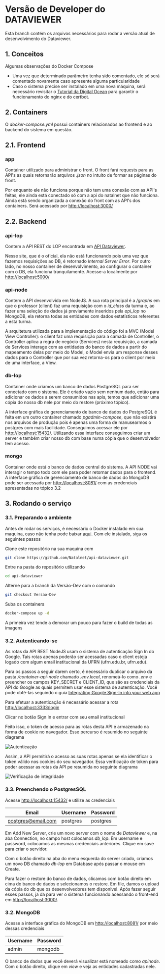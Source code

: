 # Versão de Developer do DATAVIEWER

Esta branch contém os arquivos necessários para rodar a versão atual de desenvolvimento do Dataviewer.

## 1. Conceitos

Algumas observações do Docker Compose

- Uma vez que determinado parâmetro tenha sido comentado, ele só será comentado novamente caso apresente alguma particularidade
- Caso o sistema precise ser instalado em uma nova máquina, será necessário revisitar o [Tutorial da Digital Ocean](https://www.digitalocean.com/community/tutorials/how-to-secure-a-containerized-node-js-application-with-nginx-let-s-encrypt-and-docker-compose) para garantir o funcionamento do nginx e do certbot.
 
## 2. Containers

O *docker-compose.yml* possui containers relacionados ao frontend e ao backend do sistema em questão.

## 2.1. Frontend

### app

Container utilizado para administrar o front. O front fará requests para as API's as quais retornarão arquivos *.json* no intuito de formar as páginas do front.

Por enquanto ele não funciona porque não tem uma conexão com as API's feitas, ele ainda está conectado só com a api do natalnet que não funciona. Ainda está sendo organizada a conexão do front com as API's dos containers. Será acessado por [http://localhost:3000/](http://localhost:3000/)

## 2.2. Backend

### api-lop

Contem a API REST do LOP encontrada em [API Dataviewer](https://lop.api.dataviewer.natalnet.br/).

Nesse site, que é o oficial, ela não está funcionando pois uma vez que fazemos requisições ao DB, é retornado *Internal Server Error*. Por outro lado, no nosso container de desenvolvimento, ao configurar o container com o DB, ela funciona tranquilamente. Acesse-a localmente por [http://localhost:5000/](http://localhost:5050/)
  
<!-- 
### api-users

Por estar em desenvolvimento, a API deste container não retorna nada. Para fazer este container ser criado, basta adicioná-lo com 

```compose
api-users:
    build:
      context: . 
      dockerfile: ./container-api-users/Dockerfile 
    container_name: container-api-users  
    depends_on: 
      - db-lop 
    ports:
      - "5050:5050"
    networks:
      - backend
```

Podemos futuramente acessar ele por [http://localhost:5050/](http://localhost:5000/) -->

### api-node

Contem a API desenvolvida em NodeJS. A sua rota principal é a */graphs* em que o professor (client) faz uma requisição com o *id_class* da turma e, ao fazer uma seleção de dados já previamente inseridos pela *api_lop* no MongoDB, ela retorna todas as entidades com dados estatísticos referentes a esta turma.

A arquitetura utilizada para a implementação do código foi a MVC (Model View Controller): o client faz uma requisição para a camada de Controller, o Controller aplica a regra de negócio (Services) nesta requisição, a camada de Services interage com as entidades do banco de dados a partir do mapeamento delas por meio do Model, o Model envia um response desses dados para o Controller que por sua vez retorna-os para o client por meio de uma interface, a View.  

### db-lop

Container onde criamos um banco de dados PostgreSQL para ser conectado com o sistema.  Ele é criado vazio sem nenhum dado, então para adicionar os dados a serem consumidos nas apis, temos que adicionar uma cópia do nosso db nele por meio do restore (próximo tópico).

A interface gráfica de gerenciamento de banco de dados do PostgreSQL é feita em um outro container chamado *pgadmin-compose*, que não existirá nos arquivos de produção pois é apenas uma forma de manusearmos o postgres com mais facilidade. Conseguimos acessar ele por [http://localhost:15432/](http://localhost:15432/). Utilizando essa interface conseguimos criar um server e também criar nosso db com base numa cópia que o desenvolvedor tem acesso.

### mongo

Container onde está o banco de dados central do sistema. A API NODE vai interagir o tempo todo com ele para poder retornar dados para o frontend. A interface gráfica de gerenciamento de banco de dados do MongoDB pode ser acessada por [http://localhost:8081/](http://localhost:8081/) com as credenciais apresentadas no tópico 3.2

## 3. Rodando o serviço

### 3.1. Preparando o ambiente

Antes de rodar os serviços, é necessário o Docker instalado em sua maquina, caso não tenha pode baixar [aqui](https://www.docker.com/products/docker-desktop). Com ele instalado, siga os seguintes passos

Clone este repositório na sua maquina com

```bash
git clone https://github.com/Natalnet/api-dataviewer.git
```

Entre na pasta do repositório utilizando 

```bash
cd api-dataviewer
```

Alterne para a branch da Versão-Dev com o comando 

```bash 
git checkout Versao-Dev
```

Suba os containers

```bash
docker-compose up -d
``` 

A primeira vez tende a demorar um pouco para fazer o build de todas as imagens

### 3.2. Autenticando-se

As rotas da API REST NodeJS usam o sistema de autenticação Sign In do Google. Tais rotas apenas poderão ser acessadas caso o client esteja logado com algum email institucional da UFRN (ufrn.edu.br, ufrn.edu).

Para os passos a seguir darem certo, é necessário duplicar o arquivo da pasta */container-api-node* chamado *.env.local*, renomeá-lo como *.env* e preencher os campos KEY_SECRET e CLIENT_ID, que são as credenciais da API do Google as quais permitem usar esse sistema de autenticação. Você pode obtê-las seguindo o guia [Integrating Google Sign-In into your web app](http://localhost:3333/login)

Para efetuar a autenticação é necessário acessar a rota [http://localhost:3333/login](http://localhost:3333/login) 

Clicar no botão Sign In e entrar com seu email institucional

Feito isso, o token de acesso para as rotas desta API é armazenado na forma de cookie no navegador. Esse percurso é resumido no seguinte diagrama

![Autenticação](/container-api-node/docs/AuthenticateUser.png)

Assim, a API permitirá o acesso as suas rotas apenas se ela identificar o token válido nos cookies do seu navegador. Essa verificação de token para poder acessar as rotas da API pe resumida no seguinte diagrama

![Verificação de integridade](/container-api-node/docs/EnsureTokenIntegrity.png)

### 3.3.  Preenchendo o PostgresSQL

Acesse [http://localhost:15432/](http://localhost:15432/) e utilize as credenciais

| Email              | Username | Password |
|--------------------|----------|----------|
| postgres@email.com | postgres | postgres |


Em Add New Server, crie um novo server com o nome de *Dataviewer* e, na aba Connection, no campo host colocamos *db_lop*. Em username e password, colocamos as mesmas credenciais anteriores. Clique em save para criar o servidor.

Com o botão direito na aba do menu esquerda do server criado, criamos um novo DB chamado *db-lop* em Database após passar o mouse em Create.

Para fazer o restore do banco de dados, clicamos com botão direito em cima do banco de dados e selecionamos o restore. Em file, damos o upload da cópia do db que os desenvolvedores tem disponivel. Após fazer seguir esses passos, ja da para ver o sistema funcionando acessando o front-end em [http://localhost:3000/](http://localhost:3000/).

### 3.2. MongoDB

Acesse a interface gráfica do MongoDB em [http://localhost:8081/](http://localhost:8081/) por meio dessas credenciais

| Username | Password |
|----------|----------|
| admin    | mongodb  |

O banco de dados que você deverá visualizar está nomeado como *apinode*. Com o botão direito, clique em *view* e veja as entidades cadastradas nele.
